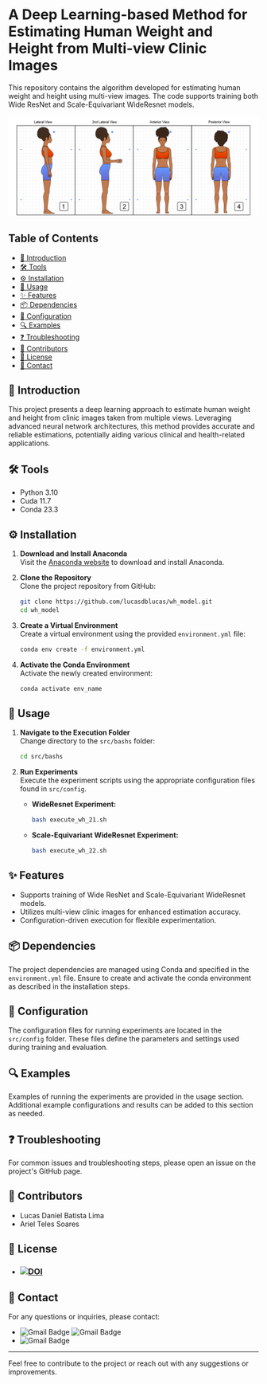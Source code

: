 # A Deep Learning-based Method for Estimating Human Weight and Height from Multi-view Clinic Images

This repository contains the algorithm developed for estimating human weight and height using multi-view images. The code supports training both Wide ResNet and Scale-Equivariant WideResnet models.

![HEADER](https://raw.githubusercontent.com/lucasdblucas/wh_model/master/readme_images/header-image.png)


## Table of Contents
- [📖 Introduction](#-introduction)
- [🛠️ Tools](#️-tools)
- [⚙️ Installation](#️-installation)
- [🚀 Usage](#-usage)
- [✨ Features](#-features)
- [📦 Dependencies](#-dependencies)
- [📝 Configuration](#-configuration)
- [🔍 Examples](#-examples)
- [❓ Troubleshooting](#-troubleshooting)
- [👥 Contributors](#-contributors)
- [📜 License](#-license)
- [📧 Contact](#-contact)

## 📖 Introduction
This project presents a deep learning approach to estimate human weight and height from clinic images taken from multiple views. Leveraging advanced neural network architectures, this method provides accurate and reliable estimations, potentially aiding various clinical and health-related applications.

## 🛠️ Tools
- Python 3.10
- Cuda 11.7
- Conda 23.3

## ⚙️ Installation
1. **Download and Install Anaconda**  
   Visit the [Anaconda website](https://www.anaconda.com/about-us) to download and install Anaconda.

2. **Clone the Repository**  
   Clone the project repository from GitHub:
   ```sh
   git clone https://github.com/lucasdblucas/wh_model.git
   cd wh_model
   ```

3. **Create a Virtual Environment**  
   Create a virtual environment using the provided `environment.yml` file:
   ```sh
   conda env create -f environment.yml
   ```

4. **Activate the Conda Environment**  
   Activate the newly created environment:
   ```sh
   conda activate env_name
   ```

## 🚀 Usage
1. **Navigate to the Execution Folder**  
   Change directory to the `src/bashs` folder:
   ```sh
   cd src/bashs
   ```

2. **Run Experiments**  
   Execute the experiment scripts using the appropriate configuration files found in `src/config`.

   - **WideResnet Experiment:**
     ```sh
     bash execute_wh_21.sh
     ```
   - **Scale-Equivariant WideResnet Experiment:**
     ```sh
     bash execute_wh_22.sh
     ```

## ✨ Features
- Supports training of Wide ResNet and Scale-Equivariant WideResnet models.
- Utilizes multi-view clinic images for enhanced estimation accuracy.
- Configuration-driven execution for flexible experimentation.

## 📦 Dependencies
The project dependencies are managed using Conda and specified in the `environment.yml` file. Ensure to create and activate the conda environment as described in the installation steps.

## 📝 Configuration
The configuration files for running experiments are located in the `src/config` folder. These files define the parameters and settings used during training and evaluation.

## 🔍 Examples
Examples of running the experiments are provided in the usage section. Additional example configurations and results can be added to this section as needed.

## ❓ Troubleshooting
For common issues and troubleshooting steps, please open an issue on the project's GitHub page.

## 👥 Contributors
* Lucas Daniel Batista Lima
* Ariel Teles Soares

## 📜 License
- ### <a href="https://doi.org/10.1016/j.eswa.2024.124879"><img src="https://zenodo.org/badge/DOI/10.1016/j.eswa.2024.124879.svg" alt="DOI"></a> 

## 📧 Contact
For any questions or inquiries, please contact:
- ![Gmail Badge](https://img.shields.io/badge/-lucasbatista@ufdpar.edu.br-c14438?style=flat-square&logo=Gmail&logoColor=white&link=mailto:ariel.teles@ifma.edu.br) ![Gmail Badge](https://img.shields.io/badge/-lucas.daniel.bp@gmail.com-c14438?style=flat-square&logo=Gmail&logoColor=white&link=mailto:lucas.daniel.bp@gmail.com)
- ![Gmail Badge](https://img.shields.io/badge/-ariel.teles@ifma.edu.br-c14438?style=flat-square&logo=Gmail&logoColor=white&link=mailto:ariel.teles@ifma.edu.br)
---

Feel free to contribute to the project or reach out with any suggestions or improvements.